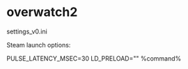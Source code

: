 # overwatch2

settings_v0.ini

Steam launch options:

PULSE_LATENCY_MSEC=30 LD_PRELOAD="" %command%

